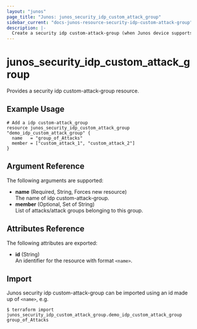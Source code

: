 ```yaml
---
layout: "junos"
page_title: "Junos: junos_security_idp_custom_attack_group"
sidebar_current: "docs-junos-resource-security-idp-custom-attack-group"
description: |-
  Create a security idp custom-attack-group (when Junos device supports it)
---
```


# junos_security_idp_custom_attack_group

Provides a security idp custom-attack-group resource.

## Example Usage

```hcl
# Add a idp custom-attack_group
resource junos_security_idp_custom_attack_group "demo_idp_custom_attack_group" {
  name   = "group_of_Attacks"
  member = ["custom_attack_1", "custom_attack_2"]
}
```

## Argument Reference

The following arguments are supported:

- **name** (Required, String, Forces new resource)  
  The name of idp custom-attack-group.
- **member** (Optional, Set of String)  
  List of attacks/attack groups belonging to this group.

## Attributes Reference

The following attributes are exported:

- **id** (String)  
  An identifier for the resource with format `<name>`.

## Import

Junos security idp custom-attack-group can be imported using an id made up of `<name>`, e.g.

```shell
$ terraform import junos_security_idp_custom_attack_group.demo_idp_custom_attack_group group_of_Attacks
```
